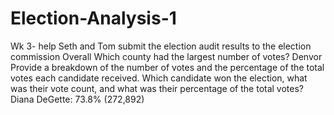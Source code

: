 # Election-Analysis-1
Wk 3- help Seth and Tom submit the election audit results to the election commission
Overall 
Which county had the largest number of votes? Denvor
Provide a breakdown of the number of votes and the percentage of the total votes each candidate received.
Which candidate won the election, what was their vote count, and what was their percentage of the total votes? Diana DeGette: 73.8% (272,892)
